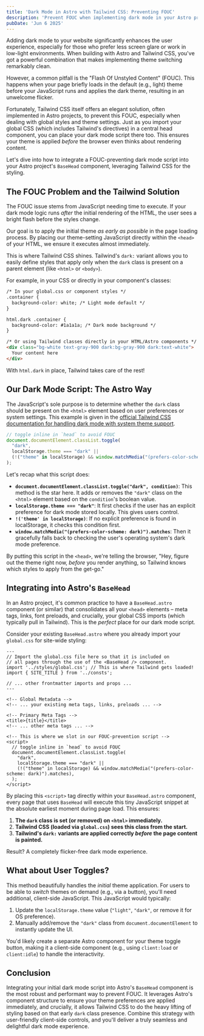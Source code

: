 ```yaml
---
title: 'Dark Mode in Astro with Tailwind CSS: Preventing FOUC'
description: 'Prevent FOUC when implementing dark mode in your Astro projects using Tailwind CSS by placing a theme-setting script directly in your <head>.'
pubDate: 'Jun 6 2025'
---
```


Adding dark mode to your website significantly enhances the user experience, especially for those who prefer less screen glare or work in low-light environments. When building with Astro and Tailwind CSS, you've got a powerful combination that makes implementing theme switching remarkably clean.

However, a common pitfall is the "Flash Of Unstyled Content" (FOUC). This happens when your page briefly loads in the default (e.g., light) theme before your JavaScript runs and applies the dark theme, resulting in an unwelcome flicker.

Fortunately, Tailwind CSS itself offers an elegant solution, often implemented in Astro projects, to prevent this FOUC, especially when dealing with global styles and theme settings. Just as you import your global CSS (which includes Tailwind's directives) in a central head component, you can place your dark mode script there too. This ensures your theme is applied *before* the browser even thinks about rendering content.

Let's dive into how to integrate a FOUC-preventing dark mode script into your Astro project's `BaseHead` component, leveraging Tailwind CSS for the styling.

## The FOUC Problem and the Tailwind Solution

The FOUC issue stems from JavaScript needing time to execute. If your dark mode logic runs *after* the initial rendering of the HTML, the user sees a bright flash before the styles change.

Our goal is to apply the initial theme *as early as possible* in the page loading process. By placing our theme-setting JavaScript directly within the `<head>` of your HTML, we ensure it executes almost immediately.

This is where Tailwind CSS shines. Tailwind's `dark:` variant allows you to easily define styles that apply only when the `dark` class is present on a parent element (like `<html>` or `<body>`).

For example, in your CSS or directly in your component's classes:

```html
/* In your global.css or component styles */
.container {
  background-color: white; /* Light mode default */
}

html.dark .container {
  background-color: #1a1a1a; /* Dark mode background */
}

/* Or using Tailwind classes directly in your HTML/Astro components */
<div class="bg-white text-gray-900 dark:bg-gray-900 dark:text-white">
  Your content here
</div>
```

With `html.dark` in place, Tailwind takes care of the rest!

## Our Dark Mode Script: The Astro Way

The JavaScript's sole purpose is to determine whether the `dark` class should be present on the `<html>` element based on user preferences or system settings. This example is given in the [official Tailwind CSS documentation for handling dark mode with system theme support](https://tailwindcss.com/docs/dark-mode#with-system-theme-support).

```javascript
// toggle inline in `head` to avoid FOUC
document.documentElement.classList.toggle(
  "dark",
  localStorage.theme === "dark" ||
  (!("theme" in localStorage) && window.matchMedia("(prefers-color-scheme: dark)").matches),
);
```

Let's recap what this script does:

*   **`document.documentElement.classList.toggle("dark", condition)`**: This method is the star here. It adds or removes the `"dark"` class on the `<html>` element based on the `condition`'s boolean value.
*   **`localStorage.theme === "dark"`**: It first checks if the user has an explicit preference for dark mode stored locally. This gives users control.
*   **`!('theme' in localStorage)`**: If no explicit preference is found in localStorage, it checks this condition first.
*   **`window.matchMedia("(prefers-color-scheme: dark)").matches`**: Then it gracefully falls back to checking the user's operating system's dark mode preference.

By putting this script in the `<head>`, we're telling the browser, "Hey, figure out the theme right now, *before* you render anything, so Tailwind knows which styles to apply from the get-go."

## Integrating into Astro's `BaseHead`

In an Astro project, it's common practice to have a `BaseHead.astro` component (or similar) that consolidates all your `<head>` elements – meta tags, links, font preloads, and crucially, your global CSS imports (which typically pull in Tailwind). This is the *perfect* place for our dark mode script.

Consider your existing `BaseHead.astro` where you already import your `global.css` for site-wide styling:

```astro
---
// Import the global.css file here so that it is included on
// all pages through the use of the <BaseHead /> component.
import '../styles/global.css'; // This is where Tailwind gets loaded!
import { SITE_TITLE } from '../consts';

// ... other frontmatter imports and props ...
---

<!-- Global Metadata -->
<!-- ... your existing meta tags, links, preloads ... -->

<!-- Primary Meta Tags -->
<title>{title}</title>
<!-- ... other meta tags ... -->

<!-- This is where we slot in our FOUC-prevention script -->
<script>
  // toggle inline in `head` to avoid FOUC
  document.documentElement.classList.toggle(
    "dark",
    localStorage.theme === "dark" ||
    (!("theme" in localStorage) && window.matchMedia("(prefers-color-scheme: dark)").matches),
  );
</script>
```

By placing this `<script>` tag directly within your `BaseHead.astro` component, every page that uses `BaseHead` will execute this tiny JavaScript snippet at the absolute earliest moment during page load. This ensures:

1.  **The `dark` class is set (or removed) on `<html>` immediately.**
2.  **Tailwind CSS (loaded via `global.css`) sees this class from the start.**
3.  **Tailwind's `dark:` variants are applied correctly *before* the page content is painted.**

Result? A completely flicker-free dark mode experience.

## What about User Toggles?

This method beautifully handles the *initial* theme application. For users to be able to *switch* themes on demand (e.g., via a button), you'll need additional, client-side JavaScript. This JavaScript would typically:

1.  Update the `localStorage.theme` value (`"light"`, `"dark"`, or remove it for OS preference).
2.  Manually add/remove the `"dark"` class from `document.documentElement` to instantly update the UI.

You'd likely create a separate Astro component for your theme toggle button, making it a client-side component (e.g., using `client:load` or `client:idle`) to handle the interactivity.

## Conclusion

Integrating your initial dark mode script into Astro's `BaseHead` component is the most robust and performant way to prevent FOUC. It leverages Astro's component structure to ensure your theme preferences are applied immediately, and crucially, it allows Tailwind CSS to do the heavy lifting of styling based on that early `dark` class presence. Combine this strategy with user-friendly client-side controls, and you'll deliver a truly seamless and delightful dark mode experience.